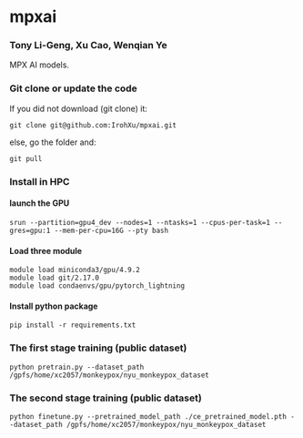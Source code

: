 # mpxai

### Tony Li-Geng, Xu Cao, Wenqian Ye

MPX AI models.   

### Git clone or update the code   

If you did not download (git clone) it:   

```
git clone git@github.com:IrohXu/mpxai.git
```

else, go the folder and:   

```
git pull
```

### Install in HPC    

#### launch the GPU   
```
srun --partition=gpu4_dev --nodes=1 --ntasks=1 --cpus-per-task=1 --gres=gpu:1 --mem-per-cpu=16G --pty bash    
```

#### Load three module    
```
module load miniconda3/gpu/4.9.2
module load git/2.17.0 
module load condaenvs/gpu/pytorch_lightning
```

#### Install python package    
```
pip install -r requirements.txt
```

### The first stage training (public dataset)     

```
python pretrain.py --dataset_path /gpfs/home/xc2057/monkeypox/nyu_monkeypox_dataset
```


### The second stage training (public dataset)     
```
python finetune.py --pretrained_model_path ./ce_pretrained_model.pth --dataset_path /gpfs/home/xc2057/monkeypox/nyu_monkeypox_dataset
```

